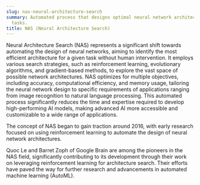 ```yaml
---
slug: nas-neural-architecture-search
summary: Automated process that designs optimal neural network architectures for specific
  tasks.
title: NAS (Neural Architecture Search)
---
```


Neural Architecture Search (NAS) represents a significant shift towards automating the design of neural networks, aiming to identify the most efficient architecture for a given task without human intervention. It employs various search strategies, such as reinforcement learning, evolutionary algorithms, and gradient-based methods, to explore the vast space of possible network architectures. NAS optimizes for multiple objectives, including accuracy, computational efficiency, and memory usage, tailoring the neural network design to specific requirements of applications ranging from image recognition to natural language processing. This automated process significantly reduces the time and expertise required to develop high-performing AI models, making advanced AI more accessible and customizable to a wide range of applications.

The concept of NAS began to gain traction around 2016, with early research focused on using reinforcement learning to automate the design of neural network architectures.

Quoc Le and Barret Zoph of Google Brain are among the pioneers in the NAS field, significantly contributing to its development through their work on leveraging reinforcement learning for architecture search. Their efforts have paved the way for further research and advancements in automated machine learning (AutoML).